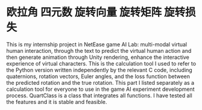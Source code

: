 # 欧拉角 四元数 旋转向量 旋转矩阵 旋转损失
This is my internship project in NetEase game AI Lab: multi-modal virtual human interaction, through the text to predict the virtual human action and then generate animation through Unity rendering, enhance the interactive experience of virtual characters. This is the calculation tool I used to refer to the Python version written independently by the relevant C code, including quaternions, rotation vectors, Euler angles, and the loss function between the predicted rotation and the true rotation. This part I listed separately as a calculation tool for everyone to use in the game AI experiment development process. QuartClass is a class that integrates all functions. I have tested all the features and it is stable and feasible.
